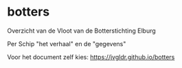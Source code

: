 # botters
Overzicht van de Vloot van de Botterstichting Elburg

Per Schip "het verhaal" en de "gegevens" 

Voor het document zelf kies: https://jvgldr.github.io/botters
